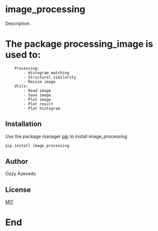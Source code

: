 # image_processing

Description. 
# The package processing_image is used to:
		Processing:
			- Histogram matching
			- Structural similarity
			- Resize image
		Utils:
			- Read image
			- Save image
			- Plot image
			- Plot result
			- Plot histogram

## Installation

Use the package manager [pip](https://pip.pypa.io/en/stable/) to install image_processing

```bash
pip install image_processing
```

## Author
Ozzy Azevedo

## License
[MIT](https://choosealicense.com/licenses/mit/)

# End

